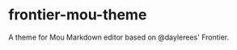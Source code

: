 frontier-mou-theme
==================

A theme for Mou Markdown editor based on @daylerees' Frontier.
